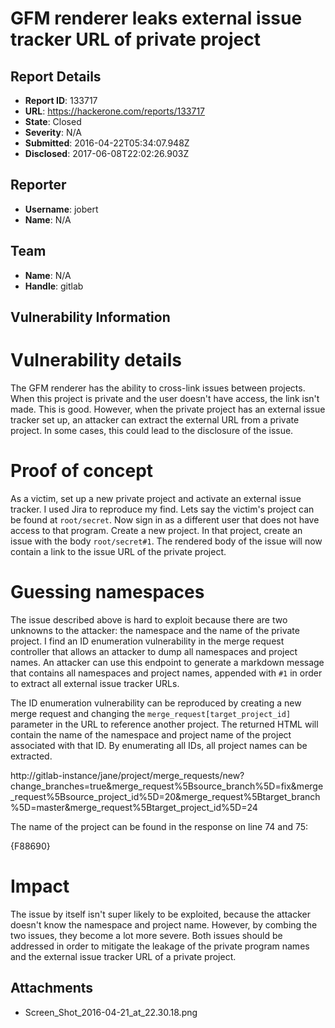 # GFM renderer leaks external issue tracker URL of private project

## Report Details
- **Report ID**: 133717
- **URL**: https://hackerone.com/reports/133717
- **State**: Closed
- **Severity**: N/A
- **Submitted**: 2016-04-22T05:34:07.948Z
- **Disclosed**: 2017-06-08T22:02:26.903Z

## Reporter
- **Username**: jobert
- **Name**: N/A

## Team
- **Name**: N/A
- **Handle**: gitlab

## Vulnerability Information
# Vulnerability details
The GFM renderer has the ability to cross-link issues between projects. When this project is private and the user doesn't have access, the link isn't made. This is good. However, when the private project has an external issue tracker set up, an attacker can extract the external URL from a private project. In some cases, this could lead to the disclosure of the issue.

# Proof of concept
As a victim, set up a new private project and activate an external issue tracker. I used Jira to reproduce my find. Lets say the victim's project can be found at `root/secret`. Now sign in as a different user that does not have access to that program. Create a new project. In that project, create an issue with the body `root/secret#1`. The rendered body of the issue will now contain a link to the issue URL of the private project.

# Guessing namespaces
The issue described above is hard to exploit because there are two unknowns to the attacker: the namespace and the name of the private project. I find an ID enumeration vulnerability in the merge request controller that allows an attacker to dump all namespaces and project names. An attacker can use this endpoint to generate a markdown message that contains all namespaces and project names, appended with `#1` in order to extract all external issue tracker URLs.

The ID enumeration vulnerability can be reproduced by creating a new merge request and changing the `merge_request[target_project_id]` parameter in the URL to reference another project. The returned HTML will contain the name of the namespace and project name of the project associated with that ID. By enumerating all IDs, all project names can be extracted.

http://gitlab-instance/jane/project/merge_requests/new?change_branches=true&merge_request%5Bsource_branch%5D=fix&merge_request%5Bsource_project_id%5D=20&merge_request%5Btarget_branch%5D=master&merge_request%5Btarget_project_id%5D=24

The name of the project can be found in the response on line 74 and 75:

{F88690}

# Impact
The issue by itself isn't super likely to be exploited, because the attacker doesn't know the namespace and project name. However, by combing the two issues, they become a lot more severe. Both issues should be addressed in order to mitigate the leakage of the private program names and the external issue tracker URL of a private project.

## Attachments
- Screen_Shot_2016-04-21_at_22.30.18.png
